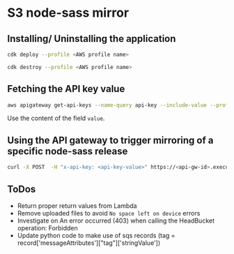 # S3 node-sass mirror

## Installing/ Uninstalling the application

```sh
cdk deploy --profile <AWS profile name>
```

```sh
cdk destroy --profile <AWS profile name>
```

## Fetching the API key value

```sh
aws apigateway get-api-keys --name-query api-key --include-value --profile <AWS profile name>
```

Use the content of the field `value`.

## Using the API gateway to trigger mirroring of a specific node-sass release

```sh
curl -X POST  -H "x-api-key: <api-key-value>" https://<api-gw-id>.execute-api.eu-central-1.amazonaws.com/prod/v1.0/mirror?tag=v4.13.1
```

## ToDos

- Return proper return values from Lambda
- Remove uploaded files to avoid `No space left on device` errors
- Investigate on An error occurred (403) when calling the HeadBucket operation: Forbidden
- Update python code to make use of sqs records (tag = record['messageAttributes']["tag"]['stringValue'])
